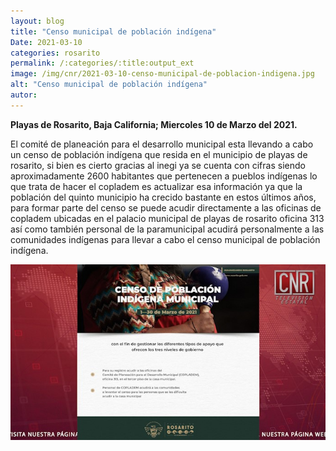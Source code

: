 ```yaml
---
layout: blog
title: "Censo municipal de población indígena"
Date: 2021-03-10
categories: rosarito
permalink: /:categories/:title:output_ext
image: /img/cnr/2021-03-10-censo-municipal-de-poblacion-indigena.jpg
alt: "Censo municipal de población indígena"
autor:
---
```


**Playas de Rosarito, Baja California; Miercoles 10 de Marzo del 2021.** 

El comité de planeación para el desarrollo municipal esta llevando a cabo un censo de población indígena que resida en el municipio de playas de rosarito, si bien es cierto gracias al inegi ya se cuenta con cifras siendo aproximadamente 2600 habitantes que pertenecen a pueblos indígenas lo que trata de hacer el copladem es actualizar esa información ya que la población del quinto municipio ha crecido bastante en estos últimos años, para formar parte del censo se puede acudir directamente a las oficinas de copladem ubicadas en el palacio municipal de playas de rosarito oficina 313 así como también personal de la paramunicipal acudirá personalmente a las comunidades indígenas para llevar a cabo el censo municipal de población indígena. 

<div id="carouselExampleSlidesOnly" class="carousel slide" data-ride="carousel">
  <div class="carousel-inner">
    <div class="carousel-item active">
       <img class="d-block w-100" src="/img/cnr/2021-03-10-censo-municipal-de-poblacion-indigena.jpg" loading="lazy"  alt="Censo municipal de población indígena">
    </div>
  </div>
</div>